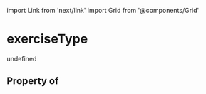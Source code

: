 import Link from 'next/link'
import Grid from '@components/Grid'

# exerciseType

undefined

## Property of



